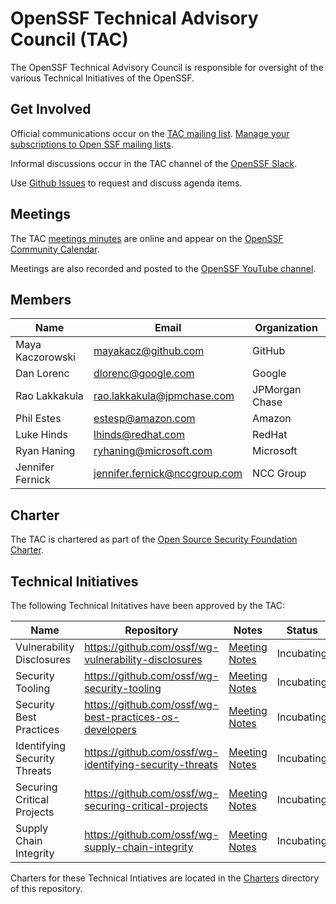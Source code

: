 # OpenSSF Technical Advisory Council (TAC)

The OpenSSF Technical Advisory Council is responsible for oversight of the various Technical Initiatives of the OpenSSF.


## Get Involved

Official communications occur on the [TAC mailing list](https://lists.openssf.org/g/openssf-tac/topics). [Manage your subscriptions to Open SSF mailing lists](https://lists.openssf.org/g/main/subgroups).

Informal discussions occur in the TAC channel of the [OpenSSF Slack](https://slack.openssf.org/).

Use [Github Issues](https://github.com/ossf/tac/issues) to request and discuss agenda items.


## Meetings

The TAC [meetings minutes](https://docs.google.com/document/d/18BJlokTeG5e5ARD1VFDl5bIP75OFPCtzf77lfadQ4f0/edit#) are online and appear on the [OpenSSF Community Calendar](https://calendar.google.com/calendar?cid=czYzdm9lZmhwNWk5cGZsdGI1cTY3bmdwZXNAZ3JvdXAuY2FsZW5kYXIuZ29vZ2xlLmNvbQ).

Meetings are also recorded and posted to the [OpenSSF YouTube channel](https://www.youtube.com/channel/UCUdhiXNEBEayowJXY_v7AXQ/).


## Members

| Name | Email | Organization |
| --- | --- | --- |
| Maya Kaczorowski | mayakacz@github.com | GitHub |
| Dan Lorenc | dlorenc@google.com | Google |
| Rao Lakkakula | rao.lakkakula@jpmchase.com | JPMorgan Chase |
| Phil Estes | estesp@amazon.com | Amazon |
| Luke Hinds | lhinds@redhat.com | RedHat |
| Ryan Haning | ryhaning@microsoft.com | Microsoft | 
| Jennifer Fernick | jennifer.fernick@nccgroup.com | NCC Group |


## Charter

The TAC is chartered as part of the [Open Source Security Foundation Charter](https://github.com/ossf/foundation/blob/main/Review%20Copy%20Only%20-%20Not%20for%20Execution_OpenSSF%20Participation%20Agreement%20and%20Charter%20(rev.%202020%2009%2011).pdf).

## Technical Initiatives

The following Technical Initatives have been approved by the TAC:

| Name                                                 | Repository |  Notes       | Status     |
| ---------------------------------------------------- | ---------- | -------------- | ---------- |
| Vulnerability Disclosures                            | https://github.com/ossf/wg-vulnerability-disclosures          | [Meeting Notes](https://github.com/ossf/wg-vulnerability-disclosures/tree/main/docs/meeting-notes) | Incubating |
| Security Tooling                                     | https://github.com/ossf/wg-security-tooling                   | [Meeting Notes](https://docs.google.com/document/d/1JaHE-MV53aXFncYb0w4Zow6d4LjzVH-diOYseyYDaw0/edit#heading=h.d27qu7flhpvz) | Incubating |
| Security Best Practices                              | https://github.com/ossf/wg-best-practices-os-developers       | [Meeting Notes](https://github.com/ossf/wg-best-practices-os-developers/blob/main/meeting-minutes.md) | Incubating |
| Identifying Security Threats                         | https://github.com/ossf/wg-identifying-security-threats       | [Meeting Notes](https://docs.google.com/document/d/1AfI0S6VjBCO0ZkULCYZGHuzzW8TPqO3zYxRjzmKvUB4/edit) | Incubating |
| Securing Critical Projects                           | https://github.com/ossf/wg-securing-critical-projects         | [Meeting Notes](https://docs.google.com/document/d/1MIXxadtWsaROpFcJnBtYnQPoyzTCIDhd0IGV8PIV0mQ/edit) | Incubating |
| Supply Chain Integrity                               | https://github.com/ossf/wg-supply-chain-integrity             | [Meeting Notes](https://docs.google.com/document/d/1xPs2sSbH3I9Ich7OyLOzl85oJshnK8Q6WoAgREE5-zA/edit) | Incubating |

Charters for these Technical Intiatives are located in the [Charters](charters)
directory of this repository.
